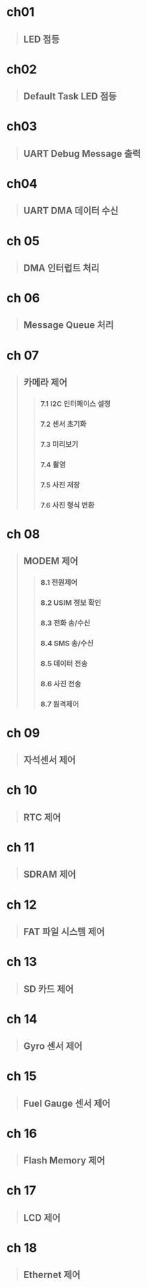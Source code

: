 # ch01 
>## LED 점등
# ch02
>## Default Task LED 점등
# ch03
>## UART Debug Message 출력
# ch04 
>## UART DMA 데이터 수신
# ch 05
>## DMA 인터럽트 처리 
# ch 06
>## Message Queue 처리
# ch 07
>## 카메라 제어
>>### 7.1 I2C 인터페이스 설정
>>### 7.2 센서 초기화
>>### 7.3 미리보기
>>### 7.4 촬영
>>### 7.5 사진 저장
>>### 7.6 사진 형식 변환
# ch 08
>## MODEM 제어
>>### 8.1 전원제어
>>### 8.2 USIM 정보 확인
>>### 8.3 전화 송/수신
>>### 8.4 SMS 송/수신
>>### 8.5 데이터 전송
>>### 8.6 사진 전송
>>### 8.7 원격제어
# ch 09
>## 자석센서 제어
# ch 10
>## RTC 제어
# ch 11
>## SDRAM 제어
# ch 12
>## FAT 파일 시스템 제어
# ch 13
>## SD 카드 제어
# ch 14
>## Gyro 센서 제어
# ch 15
>## Fuel Gauge 센서 제어
# ch 16
>## Flash Memory 제어
# ch 17
>## LCD 제어
# ch 18
>## Ethernet 제어
